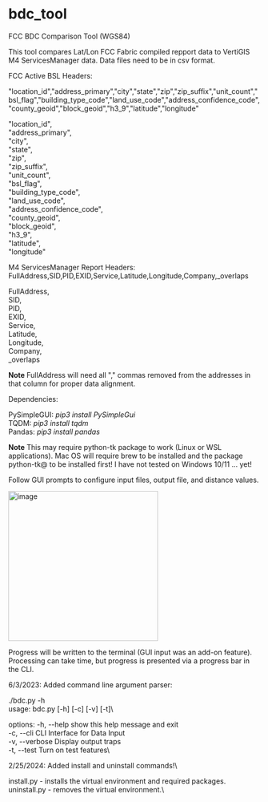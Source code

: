 # bdc_tool
FCC BDC Comparison Tool (WGS84)

This tool compares Lat/Lon FCC Fabric compiled repport data to VertiGIS M4 ServicesManager data.
Data files need to be in csv format.

FCC Active BSL Headers:

"location_id","address_primary","city","state","zip","zip_suffix","unit_count","bsl_flag","building_type_code","land_use_code","address_confidence_code","county_geoid","block_geoid","h3_9","latitude","longitude"

  "location_id", \
  "address_primary", \
  "city", \
  "state", \
  "zip", \
  "zip_suffix", \
  "unit_count", \
  "bsl_flag", \
  "building_type_code", \
  "land_use_code", \
  "address_confidence_code", \
  "county_geoid", \
  "block_geoid", \
  "h3_9", \
  "latitude", \
  "longitude" 


M4 ServicesManager Report Headers:
FullAddress,SID,PID,EXID,Service,Latitude,Longitude,Company,_overlaps

  FullAddress, \
  SID, \
  PID, \
  EXID, \
  Service, \
  Latitude, \
  Longitude, \
  Company, \
  \_overlaps 

**Note** FullAddress will need all "," commas removed from the addresses in that column for proper data alignment.

Dependencies:

PySimpleGUI: *pip3 install PySimpleGui*\
TQDM: *pip3 install tqdm*\
Pandas:  *pip3 install pandas*

**Note**  This may require python-tk package to work (Linux or WSL applications).  Mac OS will require brew to be installed and the package python-tk@<Python version> to be installed first!  I have not tested on Windows 10/11 ... yet!

Follow GUI prompts to configure input files, output file, and distance values.

<img width="299" alt="image" src="https://user-images.githubusercontent.com/19679817/219900039-b235bcb0-a50e-4d9f-baeb-eb9dd86cabb5.png">

Progress will be written to the terminal (GUI input was an add-on feature).  Processing can take time, but progress is presented via a progress bar in the CLI.

6/3/2023:  Added command line argument parser:

./bdc.py -h\
usage: bdc.py [-h] [-c] [-v] [-t]\

options:
  -h, --help     show this help message and exit\
  -c, --cli      CLI Interface for Data Input\
  -v, --verbose  Display output traps\
  -t, --test     Turn on test features\

2/25/2024:  Added install and uninstall commands!\

install.py - installs the virtual environment and required packages.\
uninstall.py - removes the virtual environment.\

